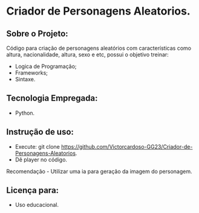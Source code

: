 # Criador de Personagens Aleatorios.

## Sobre o Projeto:

Código para criação de personagens aleatórios com características como altura, nacionalidade, altura, sexo  e etc, possui o objetivo treinar:
- Logica de Programação;
- Frameworks;
- Sintaxe.

## Tecnologia Empregada:

- Python.

## Instrução de uso:

- Execute: git clone https://github.com/Victorcardoso-GG23/Criador-de-Personagens-Aleatorios.
- Dê player no código.

Recomendação - Utilizar uma ia para geração da imagem do personagem.

## Licença para: 

- Uso educacional.
